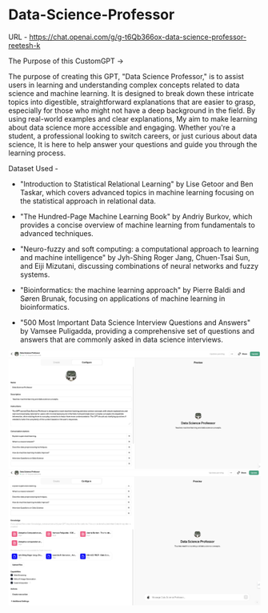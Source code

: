 # Data-Science-Professor

URL - https://chat.openai.com/g/g-t6Qb366ox-data-science-professor-reetesh-k

The Purpose of this CustomGPT ->

The purpose of creating this GPT, "Data Science Professor," is to assist users  in learning and understanding complex concepts related to data science and machine learning. It is designed to break down these intricate topics into digestible, straightforward explanations that are easier to grasp, especially for those who might not have a deep background in the field. By using real-world examples and clear explanations, My aim to make learning about data science more accessible and engaging. Whether you're a student, a professional looking to switch careers, or just curious about data science, It is  here to help answer your questions and guide you through the learning process.

Dataset Used -

* "Introduction to Statistical Relational Learning" by Lise Getoor and Ben Taskar, which covers advanced topics in machine learning focusing on the statistical approach in relational data.

* "The Hundred-Page Machine Learning Book" by Andriy Burkov, which provides a concise overview of machine learning from fundamentals to advanced techniques.

* "Neuro-fuzzy and soft computing: a computational approach to learning and machine intelligence" by Jyh-Shing Roger Jang, Chuen-Tsai Sun, and Eiji Mizutani, discussing combinations of neural networks and fuzzy systems.

* "Bioinformatics: the machine learning approach" by Pierre Baldi and Søren Brunak, focusing on applications of machine learning in bioinformatics.

* "500 Most Important Data Science Interview Questions and Answers" by Vamsee Puligadda, providing a comprehensive set of questions and answers that are commonly asked in data science interviews.

![Data Science Professor 1](DataScienceProfessor-1.png)
![Data Science Professor 2](DataScienceProfessor-2.png)


